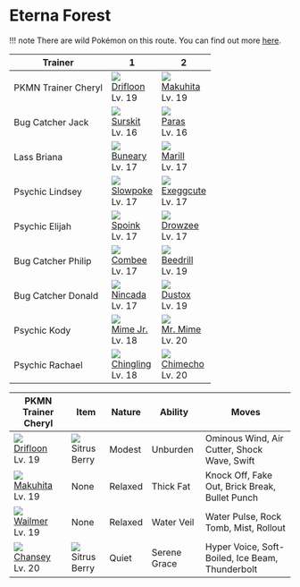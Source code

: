 # Eterna Forest

!!! note
    There are wild Pokémon on this route. You can find out more [here](/wild_pokemon/eterna_forest/).


Trainer             | 1                                   | 2                                   
---                 | ---                                 | ---                                 
PKMN Trainer Cheryl | ![][425]<br> [Drifloon]<br> Lv. 19  | ![][296]<br> [Makuhita]<br> Lv. 19  | ![][320]<br> [Wailmer]<br> Lv. 19   | ![][113]<br> [Chansey]<br> Lv. 20   
Bug Catcher Jack    | ![][283]<br> [Surskit]<br> Lv. 16   | ![][046]<br> [Paras]<br> Lv. 16     | ![][048]<br> [Venonat]<br> Lv. 16   
Lass Briana         | ![][427]<br> [Buneary]<br> Lv. 17   | ![][183]<br> [Marill]<br> Lv. 17    
Psychic Lindsey     | ![][079]<br> [Slowpoke]<br> Lv. 17  | ![][102]<br> [Exeggcute]<br> Lv. 17 | ![][177]<br> [Natu]<br> Lv. 17      
Psychic Elijah      | ![][325]<br> [Spoink]<br> Lv. 17    | ![][096]<br> [Drowzee]<br> Lv. 17   | ![][343]<br> [Baltoy]<br> Lv. 17    
Bug Catcher Philip  | ![][415]<br> [Combee]<br> Lv. 17    | ![][015]<br> [Beedrill]<br> Lv. 19  
Bug Catcher Donald  | ![][290]<br> [Nincada]<br> Lv. 17   | ![][269]<br> [Dustox]<br> Lv. 19    
Psychic Kody        | ![][439]<br> [Mime Jr.]<br> Lv. 18  | ![][122]<br> [Mr. Mime]<br> Lv. 20  
Psychic Rachael     | ![][433]<br> [Chingling]<br> Lv. 18 | ![][358]<br> [Chimecho]<br> Lv. 20  

PKMN Trainer Cheryl                | Item                               | Nature  | Ability      | Moves                                          
---                                | ---                                | ---     | ---          | ---                                            
![][425]<br> [Drifloon]<br> Lv. 19 | ![][sitrus-berry]<br> Sitrus Berry | Modest  | Unburden     | Ominous Wind, Air Cutter, Shock Wave, Swift    
![][296]<br> [Makuhita]<br> Lv. 19 | None                               | Relaxed | Thick Fat    | Knock Off, Fake Out, Brick Break, Bullet Punch 
![][320]<br> [Wailmer]<br> Lv. 19  | None                               | Relaxed | Water Veil   | Water Pulse, Rock Tomb, Mist, Rollout          
![][113]<br> [Chansey]<br> Lv. 20  | ![][sitrus-berry]<br> Sitrus Berry | Quiet   | Serene Grace | Hyper Voice, Soft-Boiled, Ice Beam, Thunderbolt


[Beedrill]: /pokemon_changes/015/
[Paras]: /pokemon_changes/046/
[Venonat]: /pokemon_changes/048/
[Slowpoke]: /pokemon_changes/079/
[Drowzee]: /pokemon_changes/096/
[Exeggcute]: /pokemon_changes/102/
[Chansey]: /pokemon_changes/113/
[Mr. Mime]: /pokemon_changes/122/
[Natu]: /pokemon_changes/177/
[Marill]: /pokemon_changes/183/
[Dustox]: /pokemon_changes/269/
[Surskit]: /pokemon_changes/283/
[Nincada]: /pokemon_changes/290/
[Makuhita]: /pokemon_changes/296/
[Wailmer]: /pokemon_changes/320/
[Spoink]: /pokemon_changes/325/
[Baltoy]: /pokemon_changes/343/
[Chimecho]: /pokemon_changes/358/
[Combee]: /pokemon_changes/415/
[Drifloon]: /pokemon_changes/425/
[Buneary]: /pokemon_changes/427/
[Chingling]: /pokemon_changes/433/
[Mime Jr.]: /pokemon_changes/439/
[sitrus-berry]: /img/items/sitrus-berry.png
[015]: /img/pokemon/015.png
[046]: /img/pokemon/046.png
[048]: /img/pokemon/048.png
[079]: /img/pokemon/079.png
[096]: /img/pokemon/096.png
[102]: /img/pokemon/102.png
[113]: /img/pokemon/113.png
[122]: /img/pokemon/122.png
[177]: /img/pokemon/177.png
[183]: /img/pokemon/183.png
[269]: /img/pokemon/269.png
[283]: /img/pokemon/283.png
[290]: /img/pokemon/290.png
[296]: /img/pokemon/296.png
[320]: /img/pokemon/320.png
[325]: /img/pokemon/325.png
[343]: /img/pokemon/343.png
[358]: /img/pokemon/358.png
[415]: /img/pokemon/415.png
[425]: /img/pokemon/425.png
[427]: /img/pokemon/427.png
[433]: /img/pokemon/433.png
[439]: /img/pokemon/439.png
